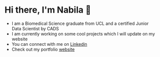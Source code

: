<h1>Hi there, I'm Nabila 👋 </h1>

<ul>
  <li>I am a Biomedical Science graduate from UCL and a certified Junior Data Scientist by CADS</li>
  <li>I am currently working on some cool projects which I will update on my website </li>
  <li>You can connect with me on <a href="https://www.linkedin.com/in/nabilaothman" alt="" target="_blank">Linkedin</a></li>
  <li>Check out my portfolio <a href="https://https://nabilabintiothman.github.io" alt="" target="_blank">website</a></li>
</ul>

